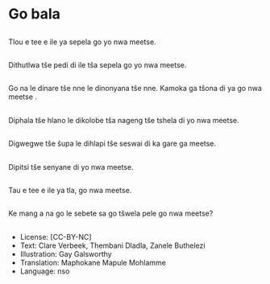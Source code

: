 # Go bala

##
Tlou e tee e ile ya
sepela go yo nwa
meetse.

##
Dithutlwa tše pedi di ile
tša sepela go yo nwa
meetse.

##
Go na le dinare tše nne
le dinonyana tše nne.
Kamoka ga tšona di ya
go nwa meetse .

##
Diphala tše hlano le
dikolobe tša nageng tše
tshela di yo nwa
meetse.

##
Digwegwe tše šupa le
dihlapi tše seswai di ka
gare ga meetse.

##
Dipitsi tše senyane di
yo nwa meetse.

##
Tau e tee e ile ya tla, go
nwa meetse.

##
Ke mang a na go le
sebete sa go tšwela
pele go nwa meetse?

##
* License: [CC-BY-NC]
* Text: Clare Verbeek, Thembani Dladla, Zanele Buthelezi
* Illustration: Gay Galsworthy
* Translation: Maphokane Mapule Mohlamme
* Language: nso
